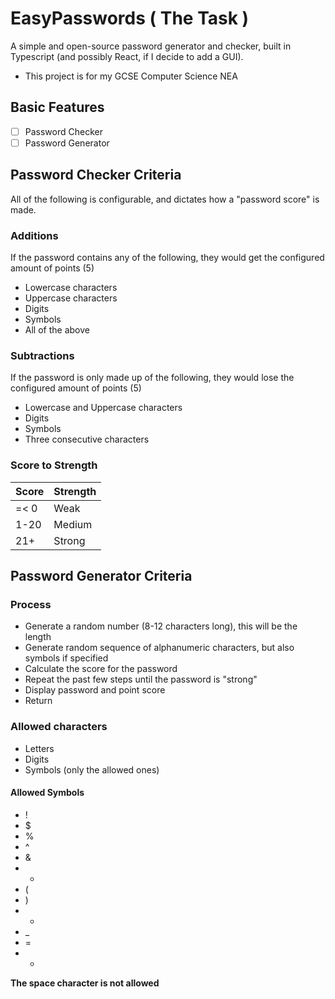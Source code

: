 # EasyPasswords ( The Task )
A simple and open-source password generator and checker, built in Typescript (and possibly React, if I decide to add a GUI).
- This project is for my GCSE Computer Science NEA

## Basic Features
- [ ] Password Checker
- [ ] Password Generator

## Password Checker Criteria
All of the following is configurable, and dictates how a "password score" is made.

### Additions
If the password contains any of the following, they would get the configured amount of points (5)
- Lowercase characters
- Uppercase characters
- Digits
- Symbols
- All of the above

### Subtractions
If the password is only made up of the following, they would lose the configured amount of points (5)
- Lowercase and Uppercase characters
- Digits
- Symbols
- Three consecutive characters

### Score to Strength
| Score | Strength |
| ----- | -------- |
| =< 0  | Weak     |
| 1-20  | Medium   |
| 21+   | Strong   |

## Password Generator Criteria

### Process
- Generate a random number (8-12 characters long), this will be the length
- Generate random sequence of alphanumeric characters, but also symbols if specified
- Calculate the score for the password
- Repeat the past few steps until the password is "strong"
- Display password and point score
- Return

### Allowed characters
- Letters
- Digits
- Symbols (only the allowed ones)

#### Allowed Symbols
- !
- $
- %
- ^
- &
- *
- (
- )
- -
- _
- =
- +

**The space character is not allowed**
